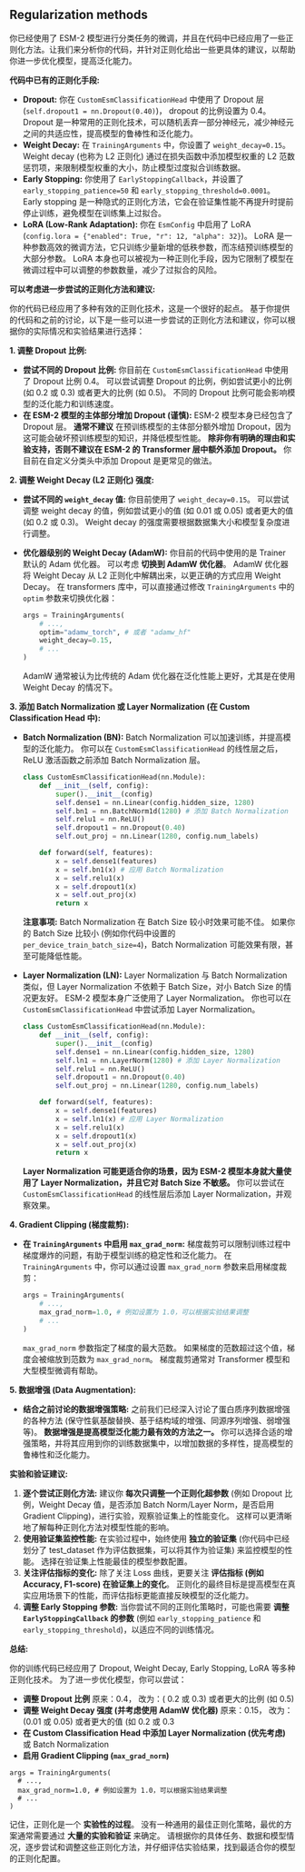 ## Regularization methods
你已经使用了 ESM-2 模型进行分类任务的微调，并且在代码中已经应用了一些正则化方法。让我们来分析你的代码，并针对正则化给出一些更具体的建议，以帮助你进一步优化模型，提高泛化能力。

**代码中已有的正则化手段:**

*   **Dropout:**  你在 `CustomEsmClassificationHead` 中使用了 Dropout 层 (`self.dropout1 = nn.Dropout(0.40)`)， dropout 的比例设置为 0.4。 Dropout 是一种常用的正则化技术，可以随机丢弃一部分神经元，减少神经元之间的共适应性，提高模型的鲁棒性和泛化能力。
*   **Weight Decay:** 在 `TrainingArguments` 中，你设置了 `weight_decay=0.15`。 Weight decay (也称为 L2 正则化)  通过在损失函数中添加模型权重的 L2 范数惩罚项，来限制模型权重的大小，防止模型过度拟合训练数据。
*   **Early Stopping:** 你使用了 `EarlyStoppingCallback`，并设置了 `early_stopping_patience=50` 和 `early_stopping_threshold=0.0001`。 Early stopping 是一种隐式的正则化方法，它会在验证集性能不再提升时提前停止训练，避免模型在训练集上过拟合。
*   **LoRA (Low-Rank Adaptation):**  你在 `EsmConfig` 中启用了 LoRA (`config.lora = {"enabled": True, "r": 12, "alpha": 32}`)。 LoRA 是一种参数高效的微调方法，它只训练少量新增的低秩参数，而冻结预训练模型的大部分参数。 LoRA 本身也可以被视为一种正则化手段，因为它限制了模型在微调过程中可以调整的参数数量，减少了过拟合的风险。

**可以考虑进一步尝试的正则化方法和建议:**

你的代码已经应用了多种有效的正则化技术，这是一个很好的起点。  基于你提供的代码和之前的讨论，以下是一些可以进一步尝试的正则化方法和建议，你可以根据你的实际情况和实验结果进行选择：

**1. 调整 Dropout 比例:**

*   **尝试不同的 Dropout 比例:**  你目前在 `CustomEsmClassificationHead` 中使用了 Dropout 比例 0.4。  可以尝试调整 Dropout 的比例，例如尝试更小的比例 (如 0.2 或 0.3) 或者更大的比例 (如 0.5)。  不同的 Dropout 比例可能会影响模型的泛化能力和训练速度。
*   **在 ESM-2 模型的主体部分增加 Dropout (谨慎):**  ESM-2 模型本身已经包含了 Dropout 层。  **通常不建议** 在预训练模型的主体部分额外增加 Dropout，因为这可能会破坏预训练模型的知识，并降低模型性能。  **除非你有明确的理由和实验支持，否则不建议在 ESM-2 的 Transformer 层中额外添加 Dropout。**  你目前在自定义分类头中添加 Dropout 是更常见的做法。

**2. 调整 Weight Decay (L2 正则化) 强度:**

*   **尝试不同的 `weight_decay` 值:**  你目前使用了 `weight_decay=0.15`。 可以尝试调整 weight decay 的值，例如尝试更小的值 (如 0.01 或 0.05) 或者更大的值 (如 0.2 或 0.3)。  Weight decay 的强度需要根据数据集大小和模型复杂度进行调整。
*   **优化器级别的 Weight Decay (AdamW):**  你目前的代码中使用的是 Trainer 默认的 Adam 优化器。 可以考虑 **切换到 AdamW 优化器**。 AdamW 优化器将 Weight Decay 从 L2 正则化中解耦出来，以更正确的方式应用 Weight Decay。  在 transformers 库中，可以直接通过修改 `TrainingArguments` 中的 `optim` 参数来切换优化器：

    ```python
    args = TrainingArguments(
        # ...,
        optim="adamw_torch", # 或者 "adamw_hf"
        weight_decay=0.15,
        # ...
    )
    ```
    AdamW 通常被认为比传统的 Adam 优化器在泛化性能上更好，尤其是在使用 Weight Decay 的情况下。

**3. 添加 Batch Normalization 或 Layer Normalization (在 Custom Classification Head 中):**

*   **Batch Normalization (BN):**  Batch Normalization 可以加速训练，并提高模型的泛化能力。 你可以在 `CustomEsmClassificationHead` 的线性层之后，ReLU 激活函数之前添加 Batch Normalization 层。

    ```python
    class CustomEsmClassificationHead(nn.Module):
        def __init__(self, config):
            super().__init__(config)
            self.dense1 = nn.Linear(config.hidden_size, 1280)
            self.bn1 = nn.BatchNorm1d(1280) # 添加 Batch Normalization
            self.relu1 = nn.ReLU()
            self.dropout1 = nn.Dropout(0.40)
            self.out_proj = nn.Linear(1280, config.num_labels)

        def forward(self, features):
            x = self.dense1(features)
            x = self.bn1(x) # 应用 Batch Normalization
            x = self.relu1(x)
            x = self.dropout1(x)
            x = self.out_proj(x)
            return x
    ```

    **注意事项:**  Batch Normalization 在 Batch Size 较小时效果可能不佳。  如果你的 Batch Size 比较小 (例如你代码中设置的 `per_device_train_batch_size=4`)，Batch Normalization 可能效果有限，甚至可能降低性能。

*   **Layer Normalization (LN):** Layer Normalization 与 Batch Normalization 类似，但 Layer Normalization 不依赖于 Batch Size，对小 Batch Size 的情况更友好。  ESM-2 模型本身广泛使用了 Layer Normalization。 你也可以在 `CustomEsmClassificationHead` 中尝试添加 Layer Normalization。

    ```python
    class CustomEsmClassificationHead(nn.Module):
        def __init__(self, config):
            super().__init__(config)
            self.dense1 = nn.Linear(config.hidden_size, 1280)
            self.ln1 = nn.LayerNorm(1280) # 添加 Layer Normalization
            self.relu1 = nn.ReLU()
            self.dropout1 = nn.Dropout(0.40)
            self.out_proj = nn.Linear(1280, config.num_labels)

        def forward(self, features):
            x = self.dense1(features)
            x = self.ln1(x) # 应用 Layer Normalization
            x = self.relu1(x)
            x = self.dropout1(x)
            x = self.out_proj(x)
            return x
    ```

    **Layer Normalization 可能更适合你的场景，因为 ESM-2 模型本身就大量使用了 Layer Normalization，并且它对 Batch Size 不敏感。**  你可以尝试在 `CustomEsmClassificationHead` 的线性层后添加 Layer Normalization，并观察效果。

**4. Gradient Clipping (梯度裁剪):**

*   **在 `TrainingArguments` 中启用 `max_grad_norm`:**  梯度裁剪可以限制训练过程中梯度爆炸的问题，有助于模型训练的稳定性和泛化能力。  在 `TrainingArguments` 中，你可以通过设置 `max_grad_norm` 参数来启用梯度裁剪：

    ```python
    args = TrainingArguments(
        # ...,
        max_grad_norm=1.0, # 例如设置为 1.0，可以根据实验结果调整
        # ...
    )
    ```
    `max_grad_norm` 参数指定了梯度的最大范数。  如果梯度的范数超过这个值，梯度会被缩放到范数为 `max_grad_norm`。  梯度裁剪通常对 Transformer 模型和大型模型微调有帮助。

**5. 数据增强 (Data Augmentation):**

*   **结合之前讨论的数据增强策略:**  之前我们已经深入讨论了蛋白质序列数据增强的各种方法 (保守性氨基酸替换、基于结构域的增强、同源序列增强、弱增强等)。  **数据增强是提高模型泛化能力最有效的方法之一。**  你可以选择合适的增强策略，并将其应用到你的训练数据集中，以增加数据的多样性，提高模型的鲁棒性和泛化能力。

**实验和验证建议:**

1.  **逐个尝试正则化方法:**  建议你 **每次只调整一个正则化超参数** (例如 Dropout 比例，Weight Decay 值，是否添加 Batch Norm/Layer Norm，是否启用 Gradient Clipping)，进行实验，观察验证集上的性能变化。  这样可以更清晰地了解每种正则化方法对模型性能的影响。
2.  **使用验证集监控性能:**  在实验过程中，始终使用 **独立的验证集** (你代码中已经划分了 test_dataset 作为评估数据集，可以将其作为验证集) 来监控模型的性能。  选择在验证集上性能最佳的模型参数配置。
3.  **关注评估指标的变化:**  除了关注 Loss 曲线，更要关注 **评估指标 (例如 Accuracy, F1-score) 在验证集上的变化**。  正则化的最终目标是提高模型在真实应用场景下的性能，而评估指标更能直接反映模型的泛化能力。
4.  **调整 Early Stopping 参数:**  当你尝试不同的正则化策略时，可能也需要 **调整 `EarlyStoppingCallback` 的参数** (例如 `early_stopping_patience` 和 `early_stopping_threshold`)，以适应不同的训练情况。

**总结:**

你的训练代码已经应用了 Dropout, Weight Decay, Early Stopping, LoRA 等多种正则化技术。  为了进一步优化模型，你可以尝试：

*   **调整 Dropout 比例**
  原来：0.4， 改为：( 0.2 或 0.3) 或者更大的比例 (如 0.5)
*   **调整 Weight Decay 强度 (并考虑使用 AdamW 优化器)**
  原来：0.15， 改为：(0.01 或 0.05) 或者更大的值 (如 0.2 或 0.3
*   **在 Custom Classification Head 中添加 Layer Normalization (优先考虑)** 或 Batch Normalization
*   **启用 Gradient Clipping (`max_grad_norm`)**
  ```
  args = TrainingArguments(
    # ...,
    max_grad_norm=1.0, # 例如设置为 1.0，可以根据实验结果调整
    # ...
)
```

记住，正则化是一个 **实验性的过程**。  没有一种通用的最佳正则化策略，最优的方案通常需要通过 **大量的实验和验证** 来确定。  请根据你的具体任务、数据和模型情况，逐步尝试和调整这些正则化方法，并仔细评估实验结果，找到最适合你的模型的正则化配置。

